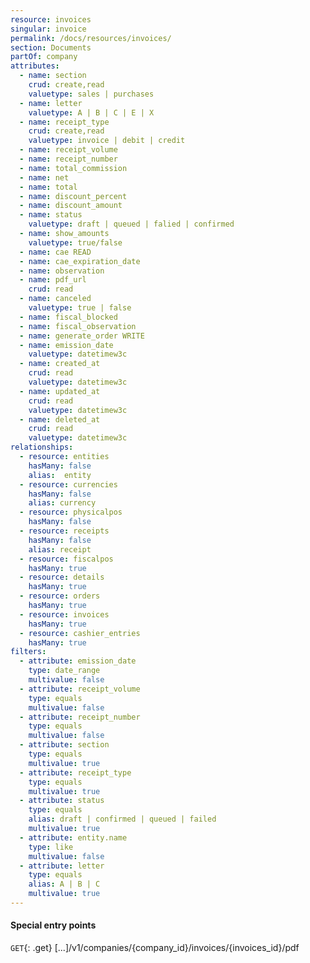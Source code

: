 ```yaml
---
resource: invoices
singular: invoice
permalink: /docs/resources/invoices/
section: Documents
partOf: company
attributes:
  - name: section
    crud: create,read
    valuetype: sales | purchases
  - name: letter
    valuetype: A | B | C | E | X
  - name: receipt_type
    crud: create,read
    valuetype: invoice | debit | credit
  - name: receipt_volume
  - name: receipt_number
  - name: total_commission
  - name: net
  - name: total
  - name: discount_percent
  - name: discount_amount
  - name: status
    valuetype: draft | queued | falied | confirmed
  - name: show_amounts
    valuetype: true/false
  - name: cae READ
  - name: cae_expiration_date
  - name: observation
  - name: pdf_url
    crud: read
  - name: canceled
    valuetype: true | false
  - name: fiscal_blocked
  - name: fiscal_observation
  - name: generate_order WRITE
  - name: emission_date
    valuetype: datetimew3c
  - name: created_at
    crud: read
    valuetype: datetimew3c
  - name: updated_at
    crud: read
    valuetype: datetimew3c
  - name: deleted_at
    crud: read
    valuetype: datetimew3c
relationships:
  - resource: entities
    hasMany: false
    alias:  entity
  - resource: currencies
    hasMany: false
    alias: currency
  - resource: physicalpos
    hasMany: false
  - resource: receipts
    hasMany: false
    alias: receipt
  - resource: fiscalpos
    hasMany: true
  - resource: details
    hasMany: true
  - resource: orders
    hasMany: true
  - resource: invoices
    hasMany: true
  - resource: cashier_entries
    hasMany: true
filters:
  - attribute: emission_date
    type: date_range
    multivalue: false
  - attribute: receipt_volume
    type: equals
    multivalue: false
  - attribute: receipt_number
    type: equals
    multivalue: false
  - attribute: section
    type: equals
    multivalue: true
  - attribute: receipt_type
    type: equals
    multivalue: true
  - attribute: status
    type: equals
    alias: draft | confirmed | queued | failed
    multivalue: true
  - attribute: entity.name
    type: like
    multivalue: false
  - attribute: letter
    type: equals
    alias: A | B | C
    multivalue: true
---
```


#### Special entry points

`GET`{: .get} [...]/v1/companies/{company_id}/invoices/{invoices_id}/pdf
